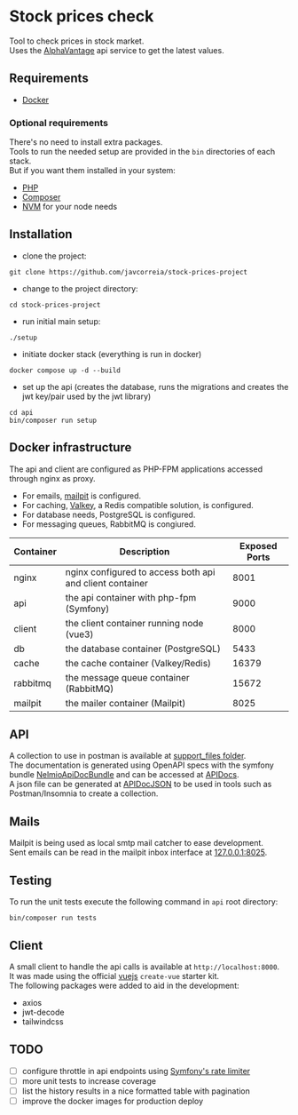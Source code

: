 # Stock prices check
Tool to check prices in stock market.  
Uses the [AlphaVantage](https://www.alphavantage.co/) api service to get the latest values.

## Requirements
- [Docker](https://docs.docker.com/get-started/get-docker/)

### Optional requirements
There's no need to install extra packages.  
Tools to run the needed setup are provided in the `bin` directories of each stack.  
But if you want them installed in your system:
- [PHP](https://php.new)
- [Composer](https://getcomposer.org/download/)
- [NVM](https://github.com/nvm-sh/nvm) for your node needs

## Installation
- clone the project:
```shell
git clone https://github.com/javcorreia/stock-prices-project
```
- change to the project directory:
```shell
cd stock-prices-project
```
- run initial main setup:
```shell
./setup
```
- initiate docker stack (everything is run in docker)
```shell
docker compose up -d --build
```
- set up the api (creates the database, runs the migrations and creates the jwt key/pair used by the jwt library)
```shell
cd api
bin/composer run setup
```

## Docker infrastructure 
The api and client are configured as PHP-FPM applications accessed through nginx as proxy.  
- For emails, [mailpit](https://mailpit.axllent.org/) is configured.  
- For caching, [Valkey](https://valkey.io/), a Redis compatible solution, is configured.  
- For database needs, PostgreSQL is configured.  
- For messaging queues, RabbitMQ is congiured.

| Container | Description                                              | Exposed Ports |
|-----------|----------------------------------------------------------|---------------|
| nginx     | nginx configured to access both api and client container | 8001          |
| api       | the api container with php-fpm (Symfony)                 | 9000          |
| client    | the client container running node (vue3)                 | 8000          |
| db        | the database container (PostgreSQL)                      | 5433          |
| cache     | the cache container (Valkey/Redis)                       | 16379         |
| rabbitmq  | the message queue container (RabbitMQ)                   | 15672         |
| mailpit   | the mailer container (Mailpit)                           | 8025          |


## API
A collection to use in postman is available at [support_files folder](./support_files/postman_collection.json).  
The documentation is generated using OpenAPI specs with the symfony bundle 
[NelmioApiDocBundle](https://symfony.com/bundles/NelmioApiDocBundle/current/index.html) and can be accessed at [APIDocs](http://127.0.0.1:8001/api/doc).  
A json file can be generated at [APIDocJSON](http://127.0.0.1:8001/api/doc.json) to be used in tools such as Postman/Insomnia to create a collection.

## Mails
Mailpit is being used as local smtp mail catcher to ease development.  
Sent emails can be read in the mailpit inbox interface at [127.0.0.1:8025](http://127.0.0.1:8025/).

## Testing
To run the unit tests execute the following command in `api` root directory:
```shell
bin/composer run tests
```

## Client
A small client to handle the api calls is available at `http://localhost:8000`.  
It was made using the official [vuejs](https://github.com/vuejs/create-vue) `create-vue` starter kit.  
The following packages were added to aid in the development:
- axios
- jwt-decode
- tailwindcss

## TODO
- [ ] configure throttle in api endpoints using [Symfony's rate limiter](https://symfony.com/doc/current/rate_limiter.html)
- [ ] more unit tests to increase coverage
- [ ] list the history results in a nice formatted table with pagination
- [ ] improve the docker images for production deploy